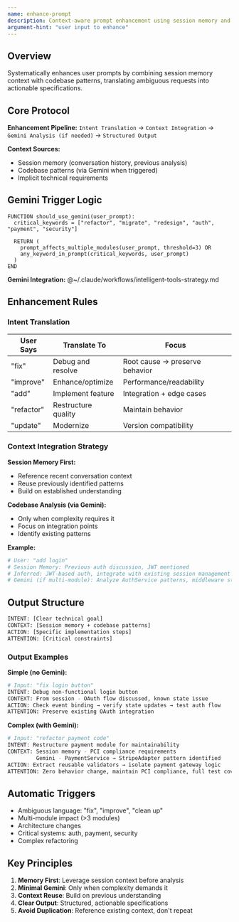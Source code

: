 ```yaml
---
name: enhance-prompt
description: Context-aware prompt enhancement using session memory and codebase analysis
argument-hint: "user input to enhance"
---
```


## Overview

Systematically enhances user prompts by combining session memory context with codebase patterns, translating ambiguous requests into actionable specifications.

## Core Protocol

**Enhancement Pipeline:**
`Intent Translation` → `Context Integration` → `Gemini Analysis (if needed)` → `Structured Output`

**Context Sources:**
- Session memory (conversation history, previous analysis)
- Codebase patterns (via Gemini when triggered)
- Implicit technical requirements

## Gemini Trigger Logic

```pseudo
FUNCTION should_use_gemini(user_prompt):
  critical_keywords = ["refactor", "migrate", "redesign", "auth", "payment", "security"]

  RETURN (
    prompt_affects_multiple_modules(user_prompt, threshold=3) OR
    any_keyword_in_prompt(critical_keywords, user_prompt)
  )
END
```

**Gemini Integration:** @~/.claude/workflows/intelligent-tools-strategy.md

## Enhancement Rules

### Intent Translation

| User Says | Translate To | Focus |
|-----------|--------------|-------|
| "fix" | Debug and resolve | Root cause → preserve behavior |
| "improve" | Enhance/optimize | Performance/readability |
| "add" | Implement feature | Integration + edge cases |
| "refactor" | Restructure quality | Maintain behavior |
| "update" | Modernize | Version compatibility |

### Context Integration Strategy

**Session Memory First:**
- Reference recent conversation context
- Reuse previously identified patterns
- Build on established understanding

**Codebase Analysis (via Gemini):**
- Only when complexity requires it
- Focus on integration points
- Identify existing patterns

**Example:**
```bash
# User: "add login"
# Session Memory: Previous auth discussion, JWT mentioned
# Inferred: JWT-based auth, integrate with existing session management
# Gemini (if multi-module): Analyze AuthService patterns, middleware structure
```

## Output Structure

```bash
INTENT: [Clear technical goal]
CONTEXT: [Session memory + codebase patterns]
ACTION: [Specific implementation steps]
ATTENTION: [Critical constraints]
```

### Output Examples

**Simple (no Gemini):**
```bash
# Input: "fix login button"
INTENT: Debug non-functional login button
CONTEXT: From session - OAuth flow discussed, known state issue
ACTION: Check event binding → verify state updates → test auth flow
ATTENTION: Preserve existing OAuth integration
```

**Complex (with Gemini):**
```bash
# Input: "refactor payment code"
INTENT: Restructure payment module for maintainability
CONTEXT: Session memory - PCI compliance requirements
         Gemini - PaymentService → StripeAdapter pattern identified
ACTION: Extract reusable validators → isolate payment gateway logic
ATTENTION: Zero behavior change, maintain PCI compliance, full test coverage
```

## Automatic Triggers

- Ambiguous language: "fix", "improve", "clean up"
- Multi-module impact (>3 modules)
- Architecture changes
- Critical systems: auth, payment, security
- Complex refactoring

## Key Principles

1. **Memory First**: Leverage session context before analysis
2. **Minimal Gemini**: Only when complexity demands it
3. **Context Reuse**: Build on previous understanding
4. **Clear Output**: Structured, actionable specifications
5. **Avoid Duplication**: Reference existing context, don't repeat
